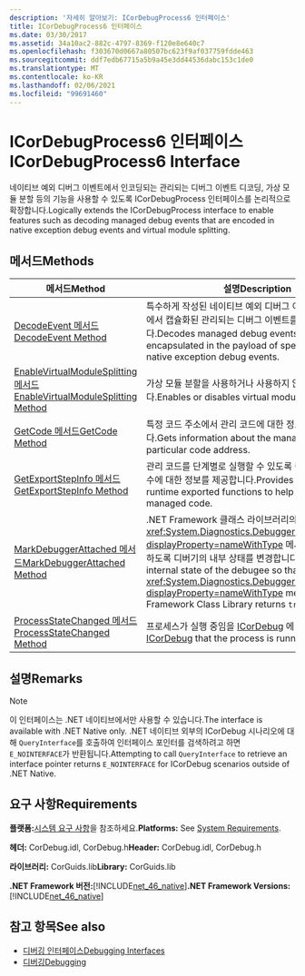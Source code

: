 ```yaml
---
description: '자세히 알아보기: ICorDebugProcess6 인터페이스'
title: ICorDebugProcess6 인터페이스
ms.date: 03/30/2017
ms.assetid: 34a10ac2-882c-4797-8369-f120e8e640c7
ms.openlocfilehash: f303670d0667a80507bc623f9af037759fdde463
ms.sourcegitcommit: ddf7edb67715a5b9a45e3dd44536dabc153c1de0
ms.translationtype: MT
ms.contentlocale: ko-KR
ms.lasthandoff: 02/06/2021
ms.locfileid: "99691460"
---
```

# <a name="icordebugprocess6-interface"></a><span data-ttu-id="29c3f-103">ICorDebugProcess6 인터페이스</span><span class="sxs-lookup"><span data-stu-id="29c3f-103">ICorDebugProcess6 Interface</span></span>

<span data-ttu-id="29c3f-104">네이티브 예외 디버그 이벤트에서 인코딩되는 관리되는 디버그 이벤트 디코딩, 가상 모듈 분할 등의 기능을 사용할 수 있도록 ICorDebugProcess 인터페이스를 논리적으로 확장합니다.</span><span class="sxs-lookup"><span data-stu-id="29c3f-104">Logically extends the ICorDebugProcess interface to enable features such as decoding managed debug events that are encoded in native exception debug events and virtual module splitting.</span></span>  
  
## <a name="methods"></a><span data-ttu-id="29c3f-105">메서드</span><span class="sxs-lookup"><span data-stu-id="29c3f-105">Methods</span></span>  
  
|<span data-ttu-id="29c3f-106">메서드</span><span class="sxs-lookup"><span data-stu-id="29c3f-106">Method</span></span>|<span data-ttu-id="29c3f-107">설명</span><span class="sxs-lookup"><span data-stu-id="29c3f-107">Description</span></span>|  
|------------|-----------------|  
|[<span data-ttu-id="29c3f-108">DecodeEvent 메서드</span><span class="sxs-lookup"><span data-stu-id="29c3f-108">DecodeEvent Method</span></span>](icordebugprocess6-decodeevent-method.md)|<span data-ttu-id="29c3f-109">특수하게 작성된 네이티브 예외 디버그 이벤트의 페이로드에서 캡슐화된 관리되는 디버그 이벤트를 디코딩합니다.</span><span class="sxs-lookup"><span data-stu-id="29c3f-109">Decodes managed debug events that have been encapsulated in the payload of specially crafted native exception debug events.</span></span>|  
|[<span data-ttu-id="29c3f-110">EnableVirtualModuleSplitting 메서드</span><span class="sxs-lookup"><span data-stu-id="29c3f-110">EnableVirtualModuleSplitting Method</span></span>](icordebugprocess6-enablevirtualmodulesplitting-method.md)|<span data-ttu-id="29c3f-111">가상 모듈 분할을 사용하거나 사용하지 않도록 설정합니다.</span><span class="sxs-lookup"><span data-stu-id="29c3f-111">Enables or disables virtual module splitting.</span></span>|  
|[<span data-ttu-id="29c3f-112">GetCode 메서드</span><span class="sxs-lookup"><span data-stu-id="29c3f-112">GetCode Method</span></span>](icordebugprocess6-getcode-method.md)|<span data-ttu-id="29c3f-113">특정 코드 주소에서 관리 코드에 대한 정보를 가져옵니다.</span><span class="sxs-lookup"><span data-stu-id="29c3f-113">Gets information about the managed code at a particular code address.</span></span>|  
|[<span data-ttu-id="29c3f-114">GetExportStepInfo 메서드</span><span class="sxs-lookup"><span data-stu-id="29c3f-114">GetExportStepInfo Method</span></span>](icordebugprocess6-getexportstepinfo-method.md)|<span data-ttu-id="29c3f-115">관리 코드를 단계별로 실행할 수 있도록 런타임에 내보낸 함수에 대한 정보를 제공합니다.</span><span class="sxs-lookup"><span data-stu-id="29c3f-115">Provides information on runtime exported functions to help step through managed code.</span></span>|  
|[<span data-ttu-id="29c3f-116">MarkDebuggerAttached 메서드</span><span class="sxs-lookup"><span data-stu-id="29c3f-116">MarkDebuggerAttached Method</span></span>](icordebugprocess6-markdebuggerattached-method.md)|<span data-ttu-id="29c3f-117">.NET Framework 클래스 라이브러리의 <xref:System.Diagnostics.Debugger.IsAttached%2A?displayProperty=nameWithType> 메서드가 `true`를 반환하도록 디버기의 내부 상태를 변경합니다.</span><span class="sxs-lookup"><span data-stu-id="29c3f-117">Changes the internal state of the debugee so that the <xref:System.Diagnostics.Debugger.IsAttached%2A?displayProperty=nameWithType> method in the .NET Framework Class Library returns `true`.</span></span>|  
|[<span data-ttu-id="29c3f-118">ProcessStateChanged 메서드</span><span class="sxs-lookup"><span data-stu-id="29c3f-118">ProcessStateChanged Method</span></span>](icordebugprocess6-processstatechanged-method.md)|<span data-ttu-id="29c3f-119">프로세스가 실행 중임을 [ICorDebug](icordebug-interface.md) 에 알립니다.</span><span class="sxs-lookup"><span data-stu-id="29c3f-119">Notifies [ICorDebug](icordebug-interface.md) that the process is running.</span></span>|  
  
## <a name="remarks"></a><span data-ttu-id="29c3f-120">설명</span><span class="sxs-lookup"><span data-stu-id="29c3f-120">Remarks</span></span>  
  
> [!NOTE]
> <span data-ttu-id="29c3f-121">이 인터페이스는 .NET 네이티브에서만 사용할 수 있습니다.</span><span class="sxs-lookup"><span data-stu-id="29c3f-121">The interface is available with .NET Native only.</span></span> <span data-ttu-id="29c3f-122">.NET 네이티브 외부의 ICorDebug 시나리오에 대해 `QueryInterface`를 호출하여 인터페이스 포인터를 검색하려고 하면 `E_NOINTERFACE`가 반환됩니다.</span><span class="sxs-lookup"><span data-stu-id="29c3f-122">Attempting to call `QueryInterface` to retrieve an interface pointer returns `E_NOINTERFACE` for ICorDebug scenarios outside of .NET Native.</span></span>  
  
## <a name="requirements"></a><span data-ttu-id="29c3f-123">요구 사항</span><span class="sxs-lookup"><span data-stu-id="29c3f-123">Requirements</span></span>  

 <span data-ttu-id="29c3f-124">**플랫폼:**[시스템 요구 사항](../../get-started/system-requirements.md)을 참조하세요.</span><span class="sxs-lookup"><span data-stu-id="29c3f-124">**Platforms:** See [System Requirements](../../get-started/system-requirements.md).</span></span>  
  
 <span data-ttu-id="29c3f-125">**헤더:** CorDebug.idl, CorDebug.h</span><span class="sxs-lookup"><span data-stu-id="29c3f-125">**Header:** CorDebug.idl, CorDebug.h</span></span>  
  
 <span data-ttu-id="29c3f-126">**라이브러리:** CorGuids.lib</span><span class="sxs-lookup"><span data-stu-id="29c3f-126">**Library:** CorGuids.lib</span></span>  
  
 <span data-ttu-id="29c3f-127">**.NET Framework 버전:**[!INCLUDE[net_46_native](../../../../includes/net-46-native-md.md)]</span><span class="sxs-lookup"><span data-stu-id="29c3f-127">**.NET Framework Versions:** [!INCLUDE[net_46_native](../../../../includes/net-46-native-md.md)]</span></span>  
  
## <a name="see-also"></a><span data-ttu-id="29c3f-128">참고 항목</span><span class="sxs-lookup"><span data-stu-id="29c3f-128">See also</span></span>

- [<span data-ttu-id="29c3f-129">디버깅 인터페이스</span><span class="sxs-lookup"><span data-stu-id="29c3f-129">Debugging Interfaces</span></span>](debugging-interfaces.md)
- [<span data-ttu-id="29c3f-130">디버깅</span><span class="sxs-lookup"><span data-stu-id="29c3f-130">Debugging</span></span>](index.md)
